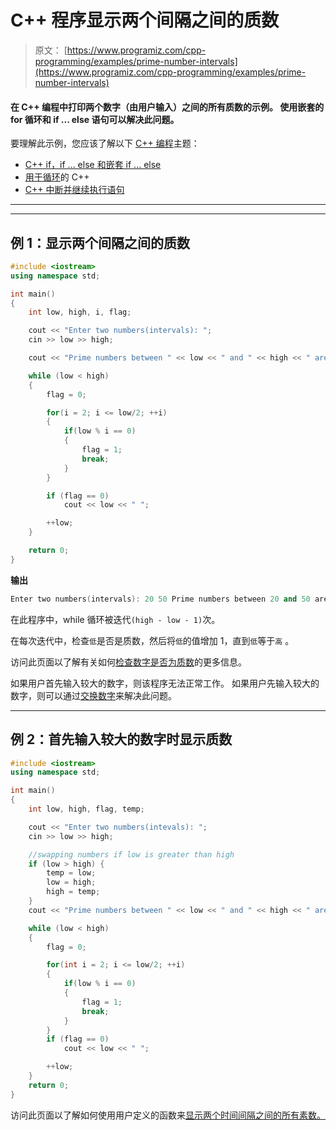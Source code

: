 # C++ 程序显示两个间隔之间的质数

> 原文： [https://www.programiz.com/cpp-programming/examples/prime-number-intervals](https://www.programiz.com/cpp-programming/examples/prime-number-intervals)

#### 在 C++ 编程中打印两个数字（由用户输入）之间的所有质数的示例。 使用嵌套的 for 循环和 if ... else 语句可以解决此问题。

要理解此示例，您应该了解以下 [C++ 编程](/cpp-programming "C++ tutorial")主题：

*   [C++  if，if ... else 和嵌套 if ... else](/cpp-programming/if-else)
*   [用于循环](/cpp-programming/for-loop)的 C++ 
*   [C++ 中断并继续执行语句](/cpp-programming/break-continue)

* * *

* * *

## 例 1：显示两个间隔之间的质数

```cpp
#include <iostream>
using namespace std;

int main()
{
    int low, high, i, flag;

    cout << "Enter two numbers(intervals): ";
    cin >> low >> high;

    cout << "Prime numbers between " << low << " and " << high << " are: ";

    while (low < high)
    {
        flag = 0;

        for(i = 2; i <= low/2; ++i)
        {
            if(low % i == 0)
            {
                flag = 1;
                break;
            }
        }

        if (flag == 0)
            cout << low << " ";

        ++low;
    }

    return 0;
} 
```

**输出**

```cpp
Enter two numbers(intervals): 20 50 Prime numbers between 20 and 50 are: 23 29 31 37 41 43 47
```

在此程序中，while 循环被迭代`(high - low - 1)`次。

在每次迭代中，检查`低`是否是质数，然后将`低`的值增加 1，直到`低`等于`高` 。

访问此页面以了解有关如何[检查数字是否为质数](/cpp-programming/examples/prime-number "C check prime number")的更多信息。

如果用户首先输入较大的数字，则该程序无法正常工作。 如果用户先输入较大的数字，则可以通过[交换数字](/cpp-programming/examples/swapping "swap numbers in C programming")来解决此问题。

* * *

## 例 2：首先输入较大的数字时显示质数

```cpp
#include <iostream>
using namespace std;

int main()
{
    int low, high, flag, temp;

    cout << "Enter two numbers(intevals): ";
    cin >> low >> high;

    //swapping numbers if low is greater than high
    if (low > high) {
        temp = low;
        low = high;
        high = temp;
    }
    cout << "Prime numbers between " << low << " and " << high << " are: ";

    while (low < high)
    {
        flag = 0;

        for(int i = 2; i <= low/2; ++i)
        {
            if(low % i == 0)
            {
                flag = 1;
                break;
            }
        }
        if (flag == 0)
            cout << low << " ";

        ++low;
    }
    return 0;
} 
```

访问此页面以了解如何使用用户定义的函数来[显示两个时间间隔之间的所有素数。](/cpp-programming/examples/prime-interval-function)